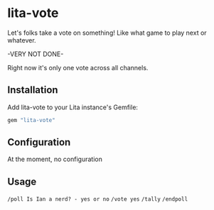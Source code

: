# lita-vote

Let's folks take a vote on something! Like what game to play next or whatever.

-VERY NOT DONE- 

Right now it's only one vote across all channels. 

## Installation

Add lita-vote to your Lita instance's Gemfile:

``` ruby
gem "lita-vote"
```

## Configuration

At the moment, no configuration

## Usage

```/poll Is Ian a nerd? - yes or no```
```/vote yes```
```/tally```
```/endpoll```
